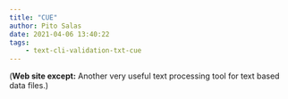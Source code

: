 ```yaml
---
title: "CUE"
author: Pito Salas
date: 2021-04-06 13:40:22
tags:
    - text-cli-validation-txt-cue
---
```



(**Web site except:** Another very useful text processing tool for text based data files.) 
